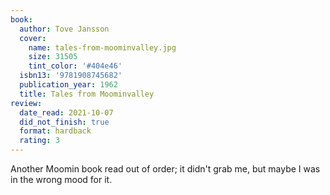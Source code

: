 ```yaml
---
book:
  author: Tove Jansson
  cover:
    name: tales-from-moominvalley.jpg
    size: 31505
    tint_color: '#404e46'
  isbn13: '9781908745682'
  publication_year: 1962
  title: Tales from Moominvalley
review:
  date_read: 2021-10-07
  did_not_finish: true
  format: hardback
  rating: 3
---
```


Another Moomin book read out of order; it didn't grab me, but maybe I was in the wrong mood for it.